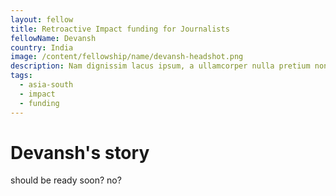 ```yaml
---
layout: fellow
title: Retroactive Impact funding for Journalists
fellowName: Devansh
country: India
image: /content/fellowship/name/devansh-headshot.png
description: Nam dignissim lacus ipsum, a ullamcorper nulla pretium non. Aliquam sed enim faucibus, pulvinar felis at, vulputate augue.
tags:
  - asia-south
  - impact
  - funding
---
```


# Devansh's story

should be ready soon? no?

